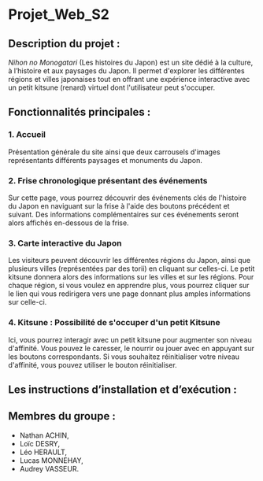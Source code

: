 # Projet_Web_S2

## Description du projet :
*Nihon no Monogatari* (Les histoires du Japon) est un site dédié à la culture, à l’histoire et aux paysages du Japon. Il permet d'explorer les différentes régions et villes japonaises tout en offrant une expérience interactive avec un petit kitsune (renard) virtuel dont l'utilisateur peut s'occuper.


## Fonctionnalités principales : 

### 1. Accueil
Présentation générale du site ainsi que deux carrousels d'images représentants différents paysages et monuments du Japon.

### 2. Frise chronologique présentant des événements 
Sur cette page, vous pourrez découvrir des événements clés de l'histoire du Japon en naviguant sur la frise à l'aide des boutons précédent et suivant.
Des informations complémentaires sur ces événements seront alors affichés en-dessous de la frise.


### 3. Carte interactive du Japon
Les visiteurs peuvent découvrir les différentes régions du Japon, ainsi que plusieurs villes (représentées par des torii) en cliquant sur celles-ci.
Le petit kitsune donnera alors des informations sur les villes et sur les régions. 
Pour chaque région, si vous voulez en apprendre plus, vous pourrez cliquer sur le lien qui vous redirigera vers une page donnant plus amples informations sur celle-ci.


### 4. Kitsune : Possibilité de s'occuper d'un petit Kitsune
Ici, vous pourrez interagir avec un petit kitsune pour augmenter son niveau d'affinité.
Vous pouvez le caresser, le nourrir ou jouer avec en appuyant sur les boutons correspondants.
Si vous souhaitez réinitialiser votre niveau d'affinité, vous pouvez utiliser le bouton réinitialiser.


## Les instructions d’installation et d’exécution :



## Membres du groupe : 
- Nathan ACHIN,
- Loïc DESRY,
- Léo HERAULT,
- Lucas MONNEHAY,
- Audrey VASSEUR.
